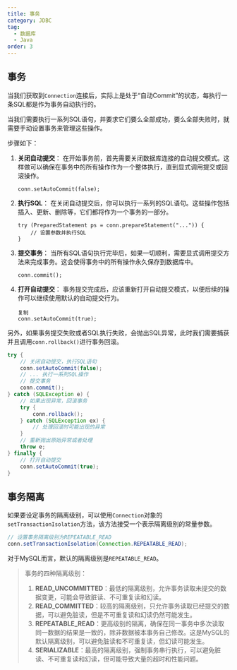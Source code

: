 ```yaml
---
title: 事务
category: JDBC
tag:
  - 数据库
  - Java
order: 3
---
```


## 事务

当我们获取到`Connection`连接后，实际上是处于“自动Commit”的状态，每执行一条SQL都是作为事务自动执行的。

当我们需要执行一系列SQL语句，并要求它们要么全部成功，要么全部失败时，就需要手动设置事务来管理这些操作。

步骤如下：

1. **关闭自动提交**： 在开始事务前，首先需要关闭数据库连接的自动提交模式。这样做可以确保在事务中的所有操作作为一个整体执行，直到显式调用提交或回滚操作。

   ```
   conn.setAutoCommit(false);
   ```

2. **执行SQL**： 在关闭自动提交后，你可以执行一系列的SQL语句。这些操作包括插入、更新、删除等，它们都将作为一个事务的一部分。

   ```
   try (PreparedStatement ps = conn.prepareStatement("...")) {
       // 设置参数并执行SQL
   }
   ```

3. **提交事务**： 当所有SQL语句执行完毕后，如果一切顺利，需要显式调用提交方法来完成事务。这会使得事务中的所有操作永久保存到数据库中。

   ```
   conn.commit();
   ```

4. **打开自动提交**： 事务提交完成后，应该重新打开自动提交模式，以便后续的操作可以继续使用默认的自动提交行为。

   ```
   复制
   conn.setAutoCommit(true);
   ```

另外，如果事务提交失败或者SQL执行失败，会抛出SQL异常，此时我们需要捕获并且调用`conn.rollback()`进行事务回滚。

```java
try {
    // 关闭自动提交，执行SQL语句
    conn.setAutoCommit(false);
    // ... 执行一系列SQL操作
    // 提交事务
    conn.commit();
} catch (SQLException e) {
    // 如果出现异常，回滚事务
    try {
        conn.rollback();
    } catch (SQLException ex) {
        // 处理回滚时可能出现的异常
    }
    // 重新抛出原始异常或者处理
    throw e;
} finally {
    // 打开自动提交
    conn.setAutoCommit(true);
}
```

## 事务隔离

如果要设定事务的隔离级别，可以使用`Connection`对象的`setTransactionIsolation`方法，该方法接受一个表示隔离级别的常量参数。

```java
// 设置事务隔离级别为REPEATABLE_READ
conn.setTransactionIsolation(Connection.REPEATABLE_READ);
```

对于MySQL而言，默认的隔离级别是`REPEATABLE_READ`。

> 事务的四种隔离级别：
>
> 1. **READ_UNCOMMITTED**：最低的隔离级别，允许事务读取未提交的数据变更，可能会导致脏读、不可重复读和幻读。
> 2. **READ_COMMITTED**：较高的隔离级别，只允许事务读取已经提交的数据，可以避免脏读，但是不可重复读和幻读仍然可能发生。
> 3. **REPEATABLE_READ**：更高级别的隔离，确保在同一事务中多次读取同一数据的结果是一致的，除非数据被本事务自己修改。这是MySQL的默认隔离级别，可以避免脏读和不可重复读，但幻读可能发生。
> 4. **SERIALIZABLE**：最高的隔离级别，强制事务串行执行，可以避免脏读、不可重复读和幻读，但可能导致大量的超时和性能问题。